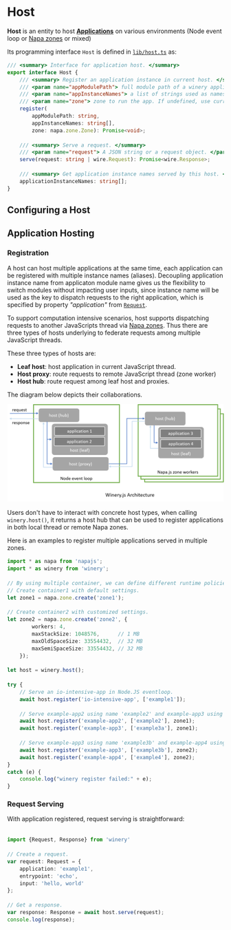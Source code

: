# Host
**Host** is an entity to host [**Applications**](./application.md) on various environments (Node event loop or [Napa zones](https://github.com/Microsoft/napajs/blob/master/docs/api/zone.md#intro) or mixed)

Its programming interface `Host` is defined in [`lib/host.ts`](../../lib/host.md) as:

```ts
/// <summary> Interface for application host. </summary>
export interface Host {
    /// <summary> Register an application instance in current host. </summary>
    /// <param name="appModulePath"> full module path of a winery application.</param>
    /// <param name="appInstanceNames"> a list of strings used as names of application instances.</param>
    /// <param name="zone"> zone to run the app. If undefined, use current isolate. </param>
    register(
        appModulePath: string, 
        appInstanceNames: string[], 
        zone: napa.zone.Zone): Promise<void>;

    /// <summary> Serve a request. </summary>
    /// <param name="request"> A JSON string or a request object. </param>
    serve(request: string | wire.Request): Promise<wire.Response>;

    /// <summary> Get application instance names served by this host. </param>
    applicationInstanceNames: string[];
}
```
## Configuring a Host

## Application Hosting
### Registration
A host can host multiple applications at the same time, each application can be registered with multiple instance names (aliases). Decoupling application instance name from applicaton module name gives us the flexibility to switch modules without impacting user inputs, since instance name will be used as the key to dispatch requests to the right application, which is specified by property *"application"* from [`Request`](./request.md#basic-fields).

To support computation intensive scenarios, host supports dispatching requests to another JavaScripts thread via [Napa zones](https://github.com/Microsoft/napajs/blob/master/docs/api/zone.md#intro). Thus there are three types of hosts underlying to federate requests among multiple JavaScript threads.

These three types of hosts are:
- **Leaf host**: host application in current JavaScript thread.
- **Host proxy**: route requests to remote JavaScript thread (zone worker)
- **Host hub**: route request among leaf host and proxies.

The diagram below depicts their collaborations.

![](../images/hosting.png)

Users don't have to interact with concrete host types, when calling `winery.host()`, it returns a host hub that can be used to register applications in both local thread or remote Napa zones.

Here is an examples to register multiple applications served in multiple zones.

```typescript
import * as napa from 'napajs';
import * as winery from 'winery';

// By using multiple container, we can define different runtime policies.
// Create container1 with default settings.
let zone1 = napa.zone.create('zone1');

// Create container2 with customized settings.
let zone2 = napa.zone.create('zone2', {
        workers: 4,
        maxStackSize: 1048576,      // 1 MB
        maxOldSpaceSize: 33554432,  // 32 MB
        maxSemiSpaceSize: 33554432, // 32 MB
    });

let host = winery.host();

try {
    // Serve an io-intensive-app in Node.JS eventloop.
    await host.register('io-intensive-app', ['example1']);

    // Serve example-app2 using name 'example2' and example-app3 using name 'example3a' in zone1. 
    await host.register('example-app2', ['example2'], zone1);
    await host.register('example-app3', ['example3a'], zone1);

    // Serve example-app3 using name 'example3b' and example-app4 using name 'example4' in zone2. 
    await host.register('example-app3', ['example3b'], zone2);
    await host.register('example-app4', ['example4'], zone2);
}
catch (e) {
    console.log("winery register failed:" + e);
}

```
### Request Serving
With application registered, request serving is straightforward:
```ts

import {Request, Response} from 'winery'

// Create a request.
var request: Request = {
    application: 'example1',
    entrypoint: 'echo',
    input: 'hello, world'
};

// Get a response.
var response: Response = await host.serve(request);
console.log(response);

```